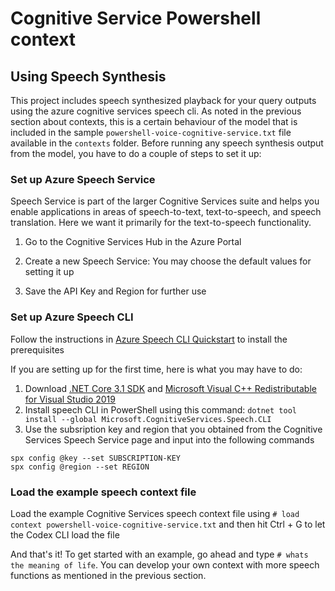 # Cognitive Service Powershell context

## Using Speech Synthesis

This project includes speech synthesized playback for your query outputs using the azure cognitive services speech cli. As noted in the previous section about contexts, this is a certain behaviour of the model that is included in the sample `powershell-voice-cognitive-service.txt` file available in the `contexts` folder. Before running any speech synthesis output from the model, you have to do a couple of steps to set it up: 

### Set up Azure Speech Service

Speech Service is part of the larger Cognitive Services suite and helps you enable applications in areas of speech-to-text, text-to-speech, and speech translation. Here we want it primarily for the text-to-speech functionality. 

1. Go to the Cognitive Services Hub in the Azure Portal 

2. Create a new Speech Service: You may choose the default values for setting it up

3. Save the API Key and Region for further use

### Set up Azure Speech CLI 

Follow the instructions in [Azure Speech CLI Quickstart](https://docs.microsoft.com/en-us/azure/cognitive-services/speech-service/spx-basics?tabs=windowsinstall%2Cterminal) to install the prerequisites

If you are setting up for the first time, here is what you may have to do: 
1. Download [.NET Core 3.1 SDK](https://docs.microsoft.com/en-us/dotnet/core/install/windows) and [Microsoft Visual C++ Redistributable for Visual Studio 2019](https://support.microsoft.com/help/2977003/the-latest-supported-visual-c-downloads)
2. Install speech CLI in PowerShell using this command: `dotnet tool install --global Microsoft.CognitiveServices.Speech.CLI`
3. Use the subsription key and region that you obtained from the Cognitive Services Speech Service page and input into the following commands

`spx config @key --set SUBSCRIPTION-KEY`  
`spx config @region --set REGION`

### Load the example speech context file

Load the example Cognitive Services speech context file using  ` # load context powershell-voice-cognitive-service.txt ` and then hit Ctrl + G to let the Codex CLI load the file

And that's it! To get started with an example, go ahead and type `# whats the meaning of life`.
You can develop your own context with more speech functions as mentioned in the previous section. 